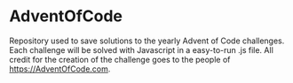 # AdventOfCode
Repository used to save solutions to the yearly Advent of Code challenges.
Each challenge will be solved with Javascript in a easy-to-run .js file.
All credit for the creation of the challenge goes to the people of https://AdventOfCode.com.
